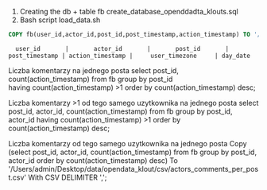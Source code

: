 

1. Creating the db + table fb
create_database_openddadta_klouts.sql
2. Bash script load_data.sh

```sql
COPY fb(user_id,actor_id,post_id,post_timestamp,action_timestamp) TO '/Users/admin/Desktop/fb.csv' DELIMITER ',' CSV HEADER;

```

      user_id       |       actor_id       |       post_id       | post_timestamp | action_timestamp |     user_timezone     | day_date 


Liczba komentarzy na jednego posta
select post_id, count(action_timestamp) from fb group by post_id  
having count(action_timestamp) >1 order by count(action_timestamp) desc;

Liczba komentarzy >1 od tego samego uzytkownika na jednego posta
select post_id, actor_id, count(action_timestamp) from fb group by post_id, actor_id
having count(action_timestamp) >1 order by count(action_timestamp) desc;


Liczba komentarzy od tego samego uzytkownika na jednego posta
Copy (select post_id, actor_id, count(action_timestamp) from fb group by post_id, actor_id
order by count(action_timestamp) desc)
To '/Users/admin/Desktop/data/opendata_klout/csv/actors_comments_per_post.csv' With CSV DELIMITER ',';


